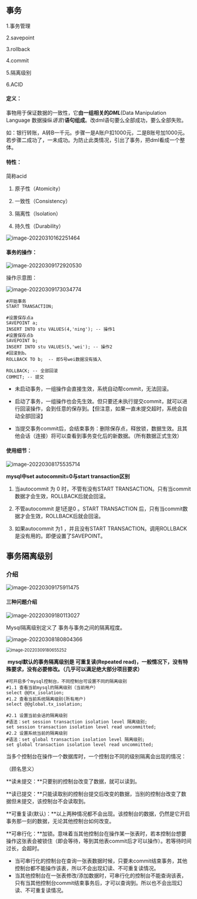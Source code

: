 ## 事务

1.事务管理

2.savepoint

3.rollback

4.commit

5.隔离级别 

6.ACID

#### 定义：

​	事物用于保证数据的一致性，它**由一组相关的*DML***(Data Manipulation Language  数据操纵*语言*)**语句组成**。改dml语句要么全部成功，要么全部失败。

如：银行转账，A转B一千元。步骤一是A账户扣1000元，二是B账号加1000元。若步骤二成功了，一未成功。为防止此类情况，引出了事务，把dml看成一个整体。

#### 特性：

简称acid

1. 原子性（Atomicity）

2. 一致性（Consistency）

3. 隔离性（Isolation）
4. 持久性（Durability）

![image-20220310162251464](C:\Users\10275\AppData\Roaming\Typora\typora-user-images\image-20220310162251464.png)



#### 事务的操作：

![image-20220309172920530](C:\Users\10275\AppData\Roaming\Typora\typora-user-images\image-20220309172920530.png)

操作示意图：

![image-20220309173034774](C:\Users\10275\AppData\Roaming\Typora\typora-user-images\image-20220309173034774.png)

```mysql
#开始事务
START TRANSACTION;

#设置保存点a
SAVEPOINT a;
INSERT INTO stu VALUES(4,'ning'); -- 操作1
#设置保存点b
SAVEPOINT b;
INSERT INTO stu VALUES(5,'wei'); -- 操作2
#回滚到b。
ROLLBACK TO b;	-- 即5号wei数据没有插入

ROLLBACK; -- 全部回滚
COMMIT; -- 提交
```

- 未启动事务，一组操作会直接生效，系统自动帮commit，无法回滚。
- 启动了事务，一组操作也会先生效。但只要还未执行提交commit，就可以进行回滚操作，会到任意的保存到。【但注意，如果一直未提交超时，系统会自动全部回滚】

- 当提交事务commit后，会结束事务：删除保存点，释放锁，数据生效。且其他会话（连接）将可以查看到事务变化后的新数据。（所有数据正式生效）



#### **使用细节：**

![image-20220308175535714](C:\Users\10275\AppData\Roaming\Typora\typora-user-images\image-20220308175535714.png)

**mysql中set autocommit=0与start transaction区别**

1. 当autocommit 为 0 时，不管有没有START TRANSACTION。只有当commit数据才会生效，ROLLBACK后就会回滚。

2. 不管autocommit 是1还是0 。START TRANSACTION 后，只有当commit数据才会生效，ROLLBACK后就会回滚。

3. 如果autocommit 为1 ，并且没有START TRANSACTION。调用ROLLBACK是没有用的。即便设置了SAVEPOINT。



## 事务隔离级别

###  介绍

![image-20220309175911475](C:\Users\10275\AppData\Roaming\Typora\typora-user-images\image-20220309175911475.png)

#### 三种问题介绍

![image-20220309180113027](C:\Users\10275\AppData\Roaming\Typora\typora-user-images\image-20220309180113027.png)



Mysql隔离级别定义了 事务与事务之间的隔离程度。

![image-20220308180804366](C:\Users\10275\AppData\Roaming\Typora\typora-user-images\image-20220308180804366.png)

<img src="C:\Users\10275\AppData\Roaming\Typora\typora-user-images\image-20220309180655252.png" alt="image-20220309180655252" style="zoom:80%;" />

​	**mysql默认的事务隔离级别是 可重复读(Repeated read)，一般情况下，没有特殊要求，没有必要修改。（几乎可以满足绝大部分项目要求）**

```mysql
#可开启多个mysql控制台，不同控制台可设置不同的隔离级别
#1.1 查看当前mysql的隔离级别（当前用户）
select @@tx_isolation;
#1.2 查看当前系统隔离级别(所有用户)
select @@global.tx_isolation;

#2.1 设置当前会话的隔离级别
#语法：set session transaction isolation level 隔离级别;
set session transaction isolation level read uncommitted;
#2.2 设置系统当前的隔离级别
#语法：set global transaction isolation level 隔离级别;
set global transaction isolation level read uncommitted;

```

当多个控制台在操作一个数据库时，一个控制台不同的级别隔离会出现的情况：

（顾名思义）

**读未提交：**只要别的控制台改变了数据，就可以读到。

**读已提交：**只能读取别的控制台提交后改变的数据，当别的控制台改变了数据但未提交，该控制台不会读取到。

**可重复读(默认)：**以上两种情况都不会出现。该控制台的数据，仍然是它开启事务那一刻的数据，无论其他控制台如何改变。

**可串行化：**加锁。意味着当其他控制台在操作某一张表时，若本控制台想要操作这张表会被锁住（即会等待，等到其他表commit后才可以操作）。若等待时间过长，会超时。

- 当可串行化的控制台在查询一张表数据时候，只要未commit结束事务，其他控制台都不能操作该表，所以不会出现幻读、不可重复读情况。
- 当其他控制台在一张表修改/添加数据时，可串行化的控制台不能查询该表，只有当其他控制台commit结束事务后，才可以查询到。所以也不会出现幻读、不可重复读情况。

